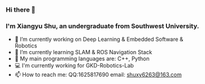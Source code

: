 ### Hi there 👋
### I'm Xiangyu Shu, an undergraduate from Southwest University.
<!--
**Qiaoqi-Zhuyan/Qiaoqi-Zhuyan** is a ✨ _special_ ✨ repository because its `README.md` (this file) appears on your GitHub profile.

Here are some ideas to get you started:
-->

- 🔭 I’m currently working on Deep Learning & Embedded Software & Robotics  
- 🌱 I’m currently learning SLAM &  ROS Navigation Stack
- 🦾 My main programming languages are: C++, Python
- 💻 I'm currently working for GKD-Robotics-Lab
- 📫 How to reach me: QQ:1625817690 email: shuxy6263@163.com




